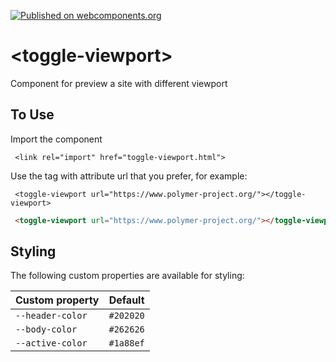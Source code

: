[![Published on webcomponents.org](https://img.shields.io/badge/webcomponents.org-published-blue.svg)](https://www.webcomponents.org/element/owner/my-element)

# \<toggle-viewport\>

Component for preview a site with different viewport

## To Use

Import the component

```
 <link rel="import" href="toggle-viewport.html">
```

Use the tag with attribute url that you prefer, for example:

```
 <toggle-viewport url="https://www.polymer-project.org/"></toggle-viewport>
```

<!--
```
<custom-element-demo>
  <template>
    <link rel="import" href="toggle-viewport.html">
    <toggle-viewport url="https://www.polymer-project.org/"></toggle-viewport>
    <next-code-block></next-code-block>
  </template>
</custom-element-demo>
```
-->
```html
 <toggle-viewport url="https://www.polymer-project.org/"></toggle-viewport>
```


## Styling

The following custom properties are available for styling:

Custom property  | Default
-----------------|----------
`--header-color` | `#202020`
`--body-color`   | `#262626`
`--active-color` | `#1a88ef`
